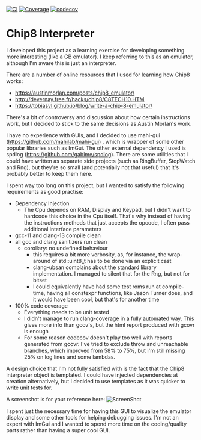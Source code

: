 [![CI](https://github.com/pmontalb/chip8/actions/workflows/ci.yml/badge.svg)](https://github.com/pmontalb/chip8/actions/workflows/ci.yml)
[![Coverage](https://github.com/pmontalb/chip8/actions/workflows/coverage.yml/badge.svg)](https://codecov.io/gh/pmontalb/chip8)
[![codecov](https://codecov.io/gh/pmontalb/chip8/branch/main/graph/badge.svg?token=5AVzRPEdhB)](https://codecov.io/gh/pmontalb/chip8)

# Chip8 Interpreter

I developed this project as a learning exercise for developing something more interesting (like a GB emulator). I keep referring to this as an emulator, although I'm aware this is just an interpreter.

There are a number of online resources that I used for learning how Chip8 works:
- https://austinmorlan.com/posts/chip8_emulator/
- http://devernay.free.fr/hacks/chip8/C8TECH10.HTM
- https://tobiasvl.github.io/blog/write-a-chip-8-emulator/

There's a bit of controversy and discussion about how certain instructions work, but I decided to stick to the same decisions
as Austin Morlan's work.

I have no experience with GUIs, and I decided to use mahi-gui (https://github.com/mahilab/mahi-gui)
, which is wrapper of some other popular libraries such as ImGui. The other external dependency I used is spdlog (https://github.com/gabime/spdlog).
There are some utilities that I could have written as separate side projects (such as RingBuffer, StopWatch and Rng), but they're
so small (and potentially not that useful) that it's probably better to keep them here.

I spent way too long on this project, but I wanted to satisfy the following requirements as good practise:
- Dependency Injection
  - The Cpu depends on RAM, Display and Keypad, but I didn't want to hardcode this choice in the Cpu itself. That's why instead of having the instructions methods that just accepts the opcode, I often pass additional interface parameters
- gcc-11 and clang-13 compile clean
- all gcc and clang sanitizers run clean
  - corollary: no undefined behaviour
      - this requires a bit more verbosity, as, for instance, the wrap-around of std::uint8_t has to be done via an explicit cast
      - clang-ubsan complains about the standard library implementation. I managed to silent that for the Rng, but not for bitset
      - I could equivalently have had some test roms run at compile-time, having all constexpr functions, like Jason Turner does, and it would have been cool, but that's for another time
- 100% code coverage
  - Everything needs to be unit tested
  - I didn't manage to run clang-coverage in a fully automated way. This gives more info than gcov's, but the html report produced with gcovr is enough
  - For some reason codecov doesn't play too well with reports generated from gcovr. I've tried to exclude throw and unreachable branches, which improved from 58% to 75%, but I'm still missing 25% on log lines and some lambdas.

A design choice that I'm not fully satisfied with is the fact that the Chip8 interpreter object is templated. I could have injected dependencies at creation alternatively, but I decided to use templates as it was quicker to write unit tests for.

A screenshot is for your reference here:
![ScreenShot](https://raw.github.com/pmontalb/chip8/master/chip8.png)

I spent just the necessary time for having this GUI to visualize the emulator display and some other tools for helping debugging issues.
I'm not an expert with ImGui and I wanted to spend more time on the coding/quality parts rather than having a super cool GUI.
